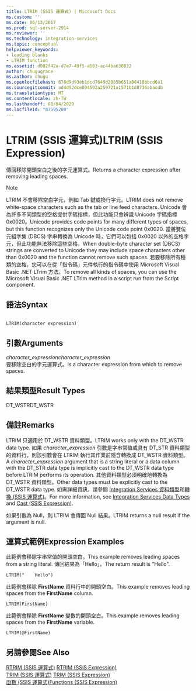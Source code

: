 ```yaml
---
title: LTRIM (SSIS 運算式) | Microsoft Docs
ms.custom: ''
ms.date: 06/13/2017
ms.prod: sql-server-2014
ms.reviewer: ''
ms.technology: integration-services
ms.topic: conceptual
helpviewer_keywords:
- leading blanks
- LTRIM function
ms.assetid: d082f42a-d7e7-49f5-a503-ac44ba630832
author: chugugrace
ms.author: chugu
ms.openlocfilehash: 678d9d93eb1dcd7649d2085b651a08418bbcd6a1
ms.sourcegitcommit: ad4d92dce894592a259721a1571b1d8736abacdb
ms.translationtype: MT
ms.contentlocale: zh-TW
ms.lasthandoff: 08/04/2020
ms.locfileid: "87595200"
---
```

# <a name="ltrim-ssis-expression"></a><span data-ttu-id="fc3f4-102">LTRIM (SSIS 運算式)</span><span class="sxs-lookup"><span data-stu-id="fc3f4-102">LTRIM (SSIS Expression)</span></span>
  <span data-ttu-id="fc3f4-103">傳回移除開頭空白之後的字元運算式。</span><span class="sxs-lookup"><span data-stu-id="fc3f4-103">Returns a character expression after removing leading spaces.</span></span>  
  
> [!NOTE]  
>  <span data-ttu-id="fc3f4-104">LTRIM 不會移除空白字元，例如 Tab 鍵或換行字元。</span><span class="sxs-lookup"><span data-stu-id="fc3f4-104">LTRIM does not remove white-space characters such as the tab or line feed characters.</span></span> <span data-ttu-id="fc3f4-105">Unicode 會為許多不同類型的空格提供字碼指標，但此功能只會辨識 Unicode 字碼指標 0x0020。</span><span class="sxs-lookup"><span data-stu-id="fc3f4-105">Unicode provides code points for many different types of spaces, but this function recognizes only the Unicode code point 0x0020.</span></span> <span data-ttu-id="fc3f4-106">當將雙位元組字集 (DBCS) 字串轉換為 Unicode 時，它們可以包括 0x0020 以外的空格字元，但此功能無法移除這些空格。</span><span class="sxs-lookup"><span data-stu-id="fc3f4-106">When double-byte character set (DBCS) strings are converted to Unicode they may include space characters other than 0x0020 and the function cannot remove such spaces.</span></span> <span data-ttu-id="fc3f4-107">若要移除所有種類的空格，您可以在從「指令碼」元件執行的指令碼中使用 Microsoft Visual Basic .NET LTrim 方法。</span><span class="sxs-lookup"><span data-stu-id="fc3f4-107">To remove all kinds of spaces, you can use the Microsoft Visual Basic .NET LTrim method in a script run from the Script component.</span></span>  
  
## <a name="syntax"></a><span data-ttu-id="fc3f4-108">語法</span><span class="sxs-lookup"><span data-stu-id="fc3f4-108">Syntax</span></span>  
  
```  
  
LTRIM(character expression)  
```  
  
## <a name="arguments"></a><span data-ttu-id="fc3f4-109">引數</span><span class="sxs-lookup"><span data-stu-id="fc3f4-109">Arguments</span></span>  
 <span data-ttu-id="fc3f4-110">*character_expression*</span><span class="sxs-lookup"><span data-stu-id="fc3f4-110">*character_expression*</span></span>  
 <span data-ttu-id="fc3f4-111">要移除空白的字元運算式。</span><span class="sxs-lookup"><span data-stu-id="fc3f4-111">Is a character expression from which to remove spaces.</span></span>  
  
## <a name="result-types"></a><span data-ttu-id="fc3f4-112">結果類型</span><span class="sxs-lookup"><span data-stu-id="fc3f4-112">Result Types</span></span>  
 <span data-ttu-id="fc3f4-113">DT_WSTR</span><span class="sxs-lookup"><span data-stu-id="fc3f4-113">DT_WSTR</span></span>  
  
## <a name="remarks"></a><span data-ttu-id="fc3f4-114">備註</span><span class="sxs-lookup"><span data-stu-id="fc3f4-114">Remarks</span></span>  
 <span data-ttu-id="fc3f4-115">LTRIM 只適用於 DT_WSTR 資料類型。</span><span class="sxs-lookup"><span data-stu-id="fc3f4-115">LTRIM works only with the DT_WSTR data type.</span></span> <span data-ttu-id="fc3f4-116">如果 *character_expression* 引數是字串常值或具有 DT_STR 資料類型的資料行，則該引數會在 LTRIM 執行其作業前隱含轉換成 DT_WSTR 資料類型。</span><span class="sxs-lookup"><span data-stu-id="fc3f4-116">A *character_expression* argument that is a string literal or a data column with the DT_STR data type is implicitly cast to the DT_WSTR data type before LTRIM performs its operation.</span></span> <span data-ttu-id="fc3f4-117">其他資料類型必須明確地轉換為 DT_WSTR 資料類型。</span><span class="sxs-lookup"><span data-stu-id="fc3f4-117">Other data types must be explicitly cast to the DT_WSTR data type.</span></span> <span data-ttu-id="fc3f4-118">如需詳細資訊，請參閱 [Integration Services 資料類型](../data-flow/integration-services-data-types.md)和[轉換 &#40;SSIS 運算式&#41;](cast-ssis-expression.md)。</span><span class="sxs-lookup"><span data-stu-id="fc3f4-118">For more information, see [Integration Services Data Types](../data-flow/integration-services-data-types.md) and [Cast &#40;SSIS Expression&#41;](cast-ssis-expression.md).</span></span>  
  
 <span data-ttu-id="fc3f4-119">如果引數為 Null，則 LTRIM 會傳回 Null 結果。</span><span class="sxs-lookup"><span data-stu-id="fc3f4-119">LTRIM returns a null result if the argument is null.</span></span>  
  
## <a name="expression-examples"></a><span data-ttu-id="fc3f4-120">運算式範例</span><span class="sxs-lookup"><span data-stu-id="fc3f4-120">Expression Examples</span></span>  
 <span data-ttu-id="fc3f4-121">此範例會移除字串常值的開頭空白。</span><span class="sxs-lookup"><span data-stu-id="fc3f4-121">This example removes leading spaces from a string literal.</span></span> <span data-ttu-id="fc3f4-122">傳回結果為「Hello」。</span><span class="sxs-lookup"><span data-stu-id="fc3f4-122">The return result is "Hello".</span></span>  
  
```  
LTRIM("    Hello")  
```  
  
 <span data-ttu-id="fc3f4-123">此範例會移除 **FirstName** 資料行中的開頭空白。</span><span class="sxs-lookup"><span data-stu-id="fc3f4-123">This example removes leading spaces from the **FirstName** column.</span></span>  
  
```  
LTRIM(FirstName)  
```  
  
 <span data-ttu-id="fc3f4-124">此範例會移除 **FirstName** 變數的開頭空白。</span><span class="sxs-lookup"><span data-stu-id="fc3f4-124">This example removes leading spaces from the **FirstName** variable.</span></span>  
  
```  
LTRIM(@FirstName)  
```  
  
## <a name="see-also"></a><span data-ttu-id="fc3f4-125">另請參閱</span><span class="sxs-lookup"><span data-stu-id="fc3f4-125">See Also</span></span>  
 <span data-ttu-id="fc3f4-126">[RTRIM &#40;SSIS 運算式&#41;](trim-ssis-expression.md) </span><span class="sxs-lookup"><span data-stu-id="fc3f4-126">[RTRIM &#40;SSIS Expression&#41;](trim-ssis-expression.md) </span></span>  
 <span data-ttu-id="fc3f4-127">[TRIM &#40;SSIS 運算式&#41;](trim-ssis-expression.md) </span><span class="sxs-lookup"><span data-stu-id="fc3f4-127">[TRIM &#40;SSIS Expression&#41;](trim-ssis-expression.md) </span></span>  
 [<span data-ttu-id="fc3f4-128">函數 &#40;SSIS 運算式&#41;</span><span class="sxs-lookup"><span data-stu-id="fc3f4-128">Functions &#40;SSIS Expression&#41;</span></span>](functions-ssis-expression.md)  
  
  

